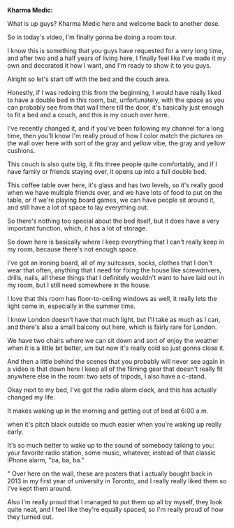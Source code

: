 <b> Kharma Medic:</b>

What is up guys? Kharma Medic here and welcome back to another dose.

So in today's video, I'm finally gonna be doing a room tour.

I know this is something that you guys have requested for a very long time, and after two and a half years of living here, I finally feel like I've made it my own and decorated it how I want, and I'm ready to show it to you guys.

Alright so let's start off with the bed and the couch area.

Honestly, if I was redoing this from the beginning, I would have really liked to have a double bed in this room, but, unfortunately, with the space as you can probably see from that wall there till the door, it's basically just enough to fit a bed and a couch, and this is my couch over here.

I've recently changed it, and if you've been following my channel for a long time, then you'll know I'm really proud of how I color match the pictures on the wall over here with sort of the gray and yellow vibe, the gray and yellow cushions.

This couch is also quite big, it fits three people quite comfortably, and if I have family or friends staying over, it opens up into a full double bed.

This coffee table over here, it's glass and has two levels, so it's really good when we have multiple friends over, and we have lots of food to put on the table, or if we're playing board games, we can have people sit around it, and still have a lot of space to lay everything out.

So there's nothing too special about the bed itself, but it does have a very important function, which, it has a lot of storage.

So down here is basically where I keep everything that I can't really keep in my room, because there's not enough space.

I've got an ironing board, all of my suitcases, socks, clothes that I don't wear that often, anything that I need for fixing the house like screwdrivers, drills, nails, all these things that I definitely wouldn't want to have laid out in my room, but I still need somewhere in the house.

I love that this room has floor-to-ceiling windows as well, it really lets the light come in, especially in the summer time.

I know London doesn't have that much light, but I'll take as much as I can, and there's also a small balcony out here, which is fairly rare for London.

We have two chairs where we can sit down and sort of enjoy the weather when it is a little bit better, um but now it's really cold so just gonna close it.

And then a little behind the scenes that you probably will never see again in a video is that down here I keep all of the filming gear that doesn't really fit anywhere else in the room: two sets of tripods, I also have a c-stand.

Okay next to my bed, I've got the radio alarm clock, and this has actually changed my life.

It makes waking up in the morning and getting out of bed at 6:00 a.m.

when it's pitch black outside so much easier when you're waking up really early.

It's so much better to wake up to the sound of somebody talking to you: your favorite radio station, some music, whatever, instead of that classic iPhone alarm, "ba, ba, ba."

" Over here on the wall, these are posters that I actually bought back in 2013 in my first year of university in Toronto, and I really really liked them so I've kept them around.

Also I'm really proud that I managed to put them up all by myself, they look quite neat, and I feel like they're equally spaced, so I'm really proud of how they turned out.

